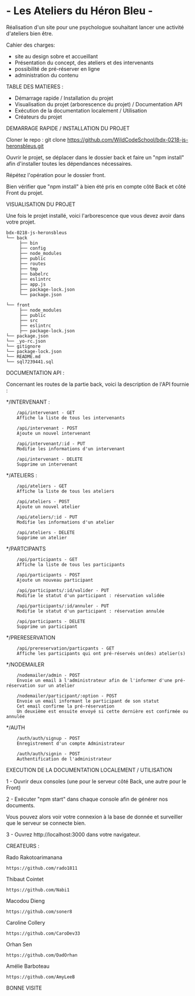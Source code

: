 <h1>- Les Ateliers du Héron Bleu -</h1>

Réalisation d'un site pour une psychologue souhaitant lancer une activité d'ateliers bien être.

Cahier des charges:
- site au design sobre et accueillant
- Présentation du concept, des ateliers et des intervenants
- possibilité de pré-réserver en ligne
- administration du contenu

TABLE DES MATIERES : 

  - Démarrage rapide / Installation du projet
  - Visualisation du projet (arborescence du projet) / Documentation API
  - Exécution de la documentation localement / Utilisation
  - Créateurs du projet
  
DEMARRAGE RAPIDE / INSTALLATION DU PROJET 

Cloner le repo : git clone https://github.com/WildCodeSchool/bdx-0218-js-heronsbleus.git
<p> Ouvrir le projet, se déplacer dans le dossier back et faire un "npm install" afin d'installer toutes les dépendances nécessaires.</p>
<p>Répétez l'opération pour le dossier front.</p>  
<p>Bien vérifier que "npm install" à bien été pris en compte côté Back et côté Front du projet.</p>

VISUALISATION DU PROJET 

<p>Une fois le projet installé, voici l'arborescence que vous devez avoir dans votre projet.</p>

```
bdx-0218-js-heronsbleus
└── back
     ├── bin
     ├── config
     ├── node_modules
     ├── public
     ├── routes
     ├── tmp
     ├── babelrc
     ├── eslintrc
     ├── app.js
     ├── package-lock.json
     └── package.json

└── front
     ├── node_modules
     ├── public
     ├── src
     ├── eslintrc
     ├── package-lock.json
└── package.json
└── _yo-rc.json
└── gitignore
└── package-lock.json
└── README.md
└── sql7239441.sql

```


DOCUMENTATION API :

Concernant les routes de la partie back, voici la description de l'API fournie :

*/INTERVENANT : 

        /api/intervenant - GET
        Affiche la liste de tous les intervenants

        /api/intervenant - POST
        Ajoute un nouvel intervenant

        /api/intervenant/:id - PUT
        Modifie les informations d'un intervenant

        /api/intervenant - DELETE
        Supprime un intervenant

*/ATELIERS : 

        /api/ateliers - GET
        Affiche la liste de tous les ateliers

        /api/ateliers - POST
        Ajoute un nouvel atelier

        /api/ateliers/:id - PUT
        Modifie les informations d'un atelier

        /api/ateliers - DELETE
        Supprime un atelier

*/PARTCIPANTS

        /api/participants - GET
        Affiche la liste de tous les participants

        /api/participants - POST
        Ajoute un nouveau participant

        /api/participants/:id/valider - PUT
        Modifie le statut d'un participant : réservation validée

        /api/participants/:id/annuler - PUT
        Modifie le statut d'un participant : réservation annulée

        /api/participants - DELETE
        Supprime un participant

*/PRERESERVATION

        /api/prereservation/particpants - GET
        Affiche les participants qui ont pré-réservés un(des) atelier(s)
        
*/NODEMAILER

        /nodemailer/admin - POST
        Envoie un email à l'administrateur afin de l'informer d'une pré-réservation sur un atelier
        
        /nodemailer/participant/:option - POST
        Envoie un email informant le participant de son statut 
        Cet email confirme la pré-réservation
        Un deuxième est ensuite envoyé si cette dernière est confirmée ou annulée

*/AUTH

        /auth/auth/signup - POST 
        Enregistrement d'un compte Administrateur 

        /auth/auth/signin - POST
        Authentification de l'administrateur


EXECUTION DE LA DOCUMENTATION LOCALEMENT / UTILISATION

<p>1 - Ouvrir deux consoles (une pour le serveur côté Back, une autre pour le Front)</p>
<p>2 - Exécuter "npm start" dans chaque console afin de générer nos documents.</p>
<p>Vous pouvez alors voir votre connexion à la base de donnée et surveiller que le serveur se connecte bien.</p>
<p>3 - Ouvrez http://localhost:3000 dans votre navigateur.</p>

CREATEURS : 

Rado Rakotoarimanana

    https://github.com/rado1811

Thibaut Cointet

    https://github.com/Nabi1

Macodou Dieng

    https://github.com/soner8

Caroline Collery

    https://github.com/CaroDev33

Orhan Sen

    https://github.com/DadOrhan

Amélie Barboteau

    https://github.com/AmyLeeB


BONNE VISITE 



